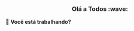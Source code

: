 <p align="center">
  <h3 align="center">Olá a Todos :wave: </h3> 
</p>

:telescope: **Você está trabalhando?**


